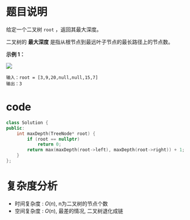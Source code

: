 # 题目说明

给定一个二叉树 `root` ，返回其最大深度。

二叉树的 **最大深度** 是指从根节点到最远叶子节点的最长路径上的节点数。

**示例 1：**

![](https://assets.leetcode.com/uploads/2020/11/26/tmp-tree.jpg)

```
输入：root = [3,9,20,null,null,15,7]
输出：3
```
# code

```cpp
class Solution {
public:
    int maxDepth(TreeNode* root) {
        if (root == nullptr) 
            return 0;
        return max(maxDepth(root->left), maxDepth(root->right)) + 1;
    }
};
```

# 复杂度分析

- 时间复杂度 : $O(n)$, n为二叉树的节点个数
- 空间复杂度 : $O(n)$, 最差的情况, 二叉树退化成链